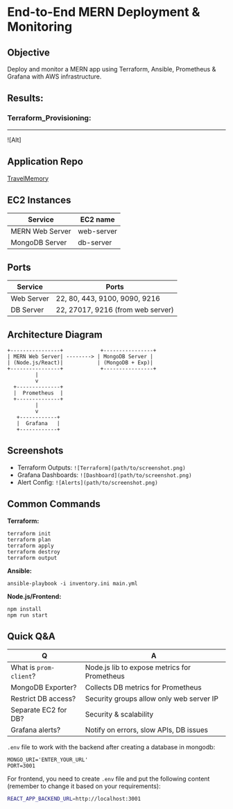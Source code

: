 # End-to-End MERN Deployment & Monitoring

## Objective

Deploy and monitor a MERN app using Terraform, Ansible, Prometheus & Grafana with AWS infrastructure.

## Results:

### Terraform_Provisioning:
----------------------------------------------------------------------------------------------------------------------------------------------------------------------------------------------------------------------------------
![Alt]


## Application Repo

[TravelMemory](https://github.com/UnpredictablePrashant/TravelMemory)

## EC2 Instances

| Service         | EC2 name   | 
| --------------- | ---------- |
| MERN Web Server | web-server |
| MongoDB Server  | db-server  |

## Ports

| Service    | Ports                                       |
| ---------- | --------------------------------------------|
| Web Server | 22, 80, 443, 9100, 9090, 9216               |
| DB Server  | 22, 27017, 9216 (from web server)           |

## Architecture Diagram

```
+----------------+            +----------------+
| MERN Web Server| --------> | MongoDB Server |
| (Node.js/React)|           | (MongoDB + Exp)|
+----------------+            +----------------+
         |
         v
  +--------------+
  |  Prometheus  |
  +--------------+
         |
         v
   +------------+
   |  Grafana   |
   +------------+
```

## Screenshots

* Terraform Outputs: `![Terraform](path/to/screenshot.png)`
* Grafana Dashboards: `![Dashboard](path/to/screenshot.png)`
* Alert Config: `![Alerts](path/to/screenshot.png)`

## Common Commands

**Terraform:**

```
terraform init
terraform plan
terraform apply
terraform destroy
terraform output
```

**Ansible:**

```
ansible-playbook -i inventory.ini main.yml

```

**Node.js/Frontend:**

```
npm install
npm run start
```

## Quick Q\&A

| Q                      | A                                            |
| ---------------------- | -------------------------------------------- |
| What is `prom-client`? | Node.js lib to expose metrics for Prometheus |
| MongoDB Exporter?      | Collects DB metrics for Prometheus           |
| Restrict DB access?    | Security groups allow only web server IP     |
| Separate EC2 for DB?   | Security & scalability                       |
| Grafana alerts?        | Notify on errors, slow APIs, DB issues       |





`.env` file to work with the backend after creating a database in mongodb: 

```
MONGO_URI='ENTER_YOUR_URL'
PORT=3001
```


For frontend, you need to create `.env` file and put the following content (remember to change it based on your requirements):
```bash
REACT_APP_BACKEND_URL=http://localhost:3001
```
